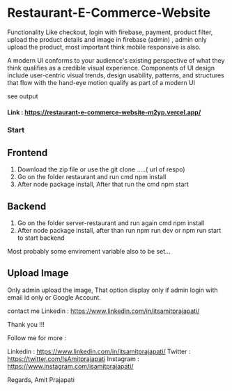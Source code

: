 # Restaurant-E-Commerce-Website
Functionality Like checkout, login with firebase, payment, product filter, upload the product details and image in firebase (admin) , admin only upload the product, most important think mobile responsive is also.

A modern UI conforms to your audience's existing perspective of what they think qualifies as a credible visual experience. Components of UI design include user-centric visual trends, design usability, patterns, and structures that flow with the hand-eye motion qualify as part of a modern UI

see output 

#### Link : https://restaurant-e-commerce-website-m2yp.vercel.app/

### Start

## Frontend
 1. Download the zip file or use the git clone .....( url of respo)
 2. Go on the folder restaurant and run cmd npm install 
 3. After node package install, After that run the cmd npm start

## Backend
  1. Go on the folder server-restaurant and run again cmd npm install
  2. After node package install, after than run npm run dev or npm run start to start backend

Most probably some enviroment variable also to be set...

## Upload Image
   Only admin upload the image, That option display only if admin login with email id only or Google Account.

contact me Linkedin : https://www.linkedin.com/in/itsamitprajapati/ 

Thank you !!!

Follow me for more : 

Linkedin : https://www.linkedin.com/in/itsamitprajapati/
Twitter : https://twitter.com/IsAmitprajapati
Instagram : https://www.instagram.com/isamitprajapati/

Regards,
Amit Prajapati


